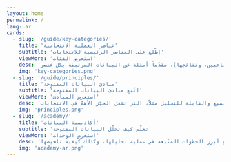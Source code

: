 ```yaml
---
layout: home
permalink: /
lang: ar
cards:
  - slug: '/guide/key-categories/'
    title: 'عناصر العملية الانتخابية'
    subtitle: 'إطّلع على العناصر الرئيسية للانتخابات'
    viewMore: 'استعرض الفئات'
    desc: 'ما هي البيانات المهمة؟ يسلّط دليل البيانات الانتخابية الضوء على العناصر الأساسية للعملية الانتخابية (أي المؤهّلات المطلوبة للترشح والاقتراع، وتسجيل الناخبين، ونتائجها)، مقدّماً أمثلة عن البيانات المرتبطة بكل عنصر.'
    img: 'key-categories.png'
  - slug: '/guide/principles/'
    title: 'مبادئ البيانات المفتوحة'
    subtitle: 'اتّبع مبادئ البيانات المفتوحة'
    viewMore: 'استعرض المبادئ'
    desc: 'إلى أي مدى تعتبر البيانات مفتوحة؟ يبيّن دليل البيانات الانتخابية ما هي مبادئ البيانات المفتوحة، الآنية والتفصيلية والمتاحة للجميع والقابلة للتحليل مثلاً، التي تشغل الحيّز الأهمّ في الانتخابات.'
    img: 'principles.png'
  - slug: '/academy/'
    title: 'أكاديمية البيانات'
    subtitle: 'تعلّم كيف تحلّل البيانات المفتوحة'
    viewMore: 'استعرض الوحدات'
    desc: 'لنستثمر البيانات قدر الإمكان! تساعدك أكاديمية البيانات الانتخابية على استعمال البيانات المتاحة، وتحليلها. وتشرح الوحدات المستندة إلى المشروع أبرز الخطوات المتّبعة في عملية تحليلها، وكذلك كيفية تلخيصها.'
    img: 'academy-ar.png'
---
```

